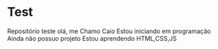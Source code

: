 # Test
Repositório teste 
olá, me Chamo Caio 
Estou iniciando em programação 
Ainda não possuo projeto 
Estou aprendendo HTML,CSS,JS
